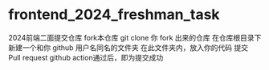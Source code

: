 # frontend_2024_freshman_task
2024前端二面提交仓库
fork本仓库
git clone 你 fork 出来的仓库
在仓库根目录下新建一个和你 github 用户名同名的文件夹
在此文件夹内，放入你的代码
提交 Pull request
github action通过后，即为提交成功
